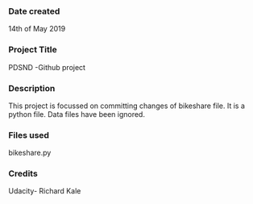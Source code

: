 ### Date created
14th of May 2019

### Project Title
PDSND -Github project

### Description
This project is focussed on committing changes of bikeshare file.
It is a python file. Data files have been ignored.

### Files used
bikeshare.py

### Credits
Udacity- Richard Kale 
